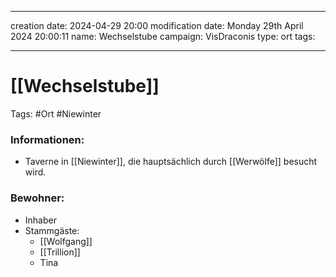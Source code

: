 
---
creation date: 2024-04-29 20:00 
modification date: Monday 29th April 2024 20:00:11 
name: Wechselstube 
campaign: VisDraconis
type: ort
tags:

--- 

# [[Wechselstube]]

Tags: #Ort #Niewinter 

### Informationen:
- Taverne in [[Niewinter]], die hauptsächlich durch [[Werwölfe]] besucht wird.

### Bewohner:
- Inhaber
- Stammgäste:
	- [[Wolfgang]]
	- [[Trillion]]
	- Tina

